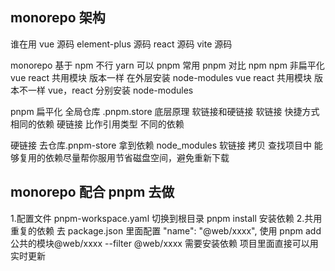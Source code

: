 ## monorepo 架构

谁在用
vue 源码 element-plus 源码 react 源码 vite 源码

monorepo 基于
npm 不行 yarn 可以 pnpm 常用
pnpm 对比 npm
npm 非扁平化  
vue react 共用模块 版本一样 在外层安装 node-modules
vue react 共用模块 版本不一样 vue，react 分别安装 node-modules

pnpm 扁平化
全局仓库 .pnpm.store
底层原理 软链接和硬链接
软链接 快捷方式 相同的依赖
硬链接 比作引用类型 不同的依赖

硬链接 去仓库.pnpm-store 拿到依赖 node_modules
软链接 拷贝 查找项目中 能够复用的依赖尽量帮你服用节省磁盘空间，避免重新下载

## monorepo 配合 pnpm 去做

1.配置文件 pnpm-workspace.yaml 切换到根目录 pnpm install 安装依赖 2.共用重复的依赖 去 package.json 里面配置 "name": "@web/xxxx",
使用 pnpm add 公共的模块@web/xxxx --filter @web/xxxx 需要安装依赖 项目里面直接可以用 实时更新
